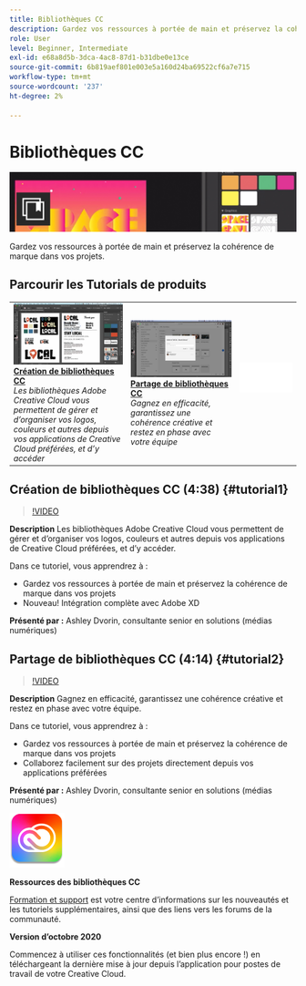 ```yaml
---
title: Bibliothèques CC
description: Gardez vos ressources à portée de main et préservez la cohérence de marque dans vos projets
role: User
level: Beginner, Intermediate
exl-id: e68a8d5b-3dca-4ac8-87d1-b31dbe0e13ce
source-git-commit: 6b819aef801e003e5a160d24ba69522cf6a7e715
workflow-type: tm+mt
source-wordcount: '237'
ht-degree: 2%

---
```


# Bibliothèques CC

![Image de héros du tutoriel](../assets/CCLibs.jpg)

Gardez vos ressources à portée de main et préservez la cohérence de marque dans vos projets.

## Parcourir les Tutorials de produits

<table style="table-layout:fixed">
<tr>
 <td>
   <a href="cclibraries.md#tutorial1">
      <img alt="Création de bibliothèques CC" src="../assets/libraries_create_dvorin_thumbnail.jpg" />
   </a>
    <div>
   <a href="cclibraries.md#tutorial1"><strong>Création de bibliothèques CC</strong></a>
    </div>
    <em>Les bibliothèques Adobe Creative Cloud vous permettent de gérer et d’organiser vos logos, couleurs et autres depuis vos applications de Creative Cloud préférées, et d’y accéder</em>
    <br>
  </td>
   <td>
   <a href="cclibraries.md#tutorial2">
      <img alt="Partage de bibliothèques CC" src="../assets/libraries_share_dvorin_thumbnail.jpg" />
   </a>
    <div>
   <a href="cclibraries.md#tutorial2"><strong>Partage de bibliothèques CC</strong></a>
    </div>
    <em>Gagnez en efficacité, garantissez une cohérence créative et restez en phase avec votre équipe</em>
    <br>
  </td>
  <td>
    <img alt="Espaceur" src="../assets/Whitespacer.png" />
    <div>
    <br>
  </td>
</tr>
</table>

## Création de bibliothèques CC (4:38) {#tutorial1}

>[!VIDEO](https://video.tv.adobe.com/v/326802?hidetitle=true)

**Description**
Les bibliothèques Adobe Creative Cloud vous permettent de gérer et d’organiser vos logos, couleurs et autres depuis vos applications de Creative Cloud préférées, et d’y accéder.

Dans ce tutoriel, vous apprendrez à :
* Gardez vos ressources à portée de main et préservez la cohérence de marque dans vos projets
* Nouveau! Intégration complète avec Adobe XD

**Présenté par :**
Ashley Dvorin, consultante senior en solutions (médias numériques)

## Partage de bibliothèques CC (4:14) {#tutorial2}

>[!VIDEO](https://video.tv.adobe.com/v/326803?hidetitle=true)

**Description**
Gagnez en efficacité, garantissez une cohérence créative et restez en phase avec votre équipe.

Dans ce tutoriel, vous apprendrez à :
* Gardez vos ressources à portée de main et préservez la cohérence de marque dans vos projets
* Collaborez facilement sur des projets directement depuis vos applications préférées

**Présenté par :**
Ashley Dvorin, consultante senior en solutions (médias numériques)

![Logo Bibliothèques CC](../assets/cc_appicon_96.png)

**Ressources des bibliothèques CC**

[Formation et support](https://helpx.adobe.com/creative-cloud/help/libraries.html) est votre centre d’informations sur les nouveautés et les tutoriels supplémentaires, ainsi que des liens vers les forums de la communauté.

**Version d’octobre 2020**

Commencez à utiliser ces fonctionnalités (et bien plus encore !) en téléchargeant la dernière mise à jour depuis l’application pour postes de travail de votre Creative Cloud.
